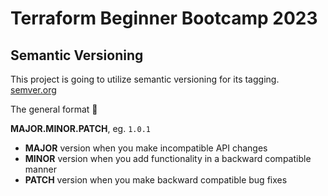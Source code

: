 # Terraform Beginner Bootcamp 2023

## Semantic Versioning 

This project is going to utilize semantic versioning for its tagging.
[semver.org](https://semver.org/)

The general format :mage:

**MAJOR.MINOR.PATCH**, eg. `1.0.1`

- **MAJOR** version when you make incompatible API changes
- **MINOR** version when you add functionality in a backward compatible manner
- **PATCH** version when you make backward compatible bug fixes 

